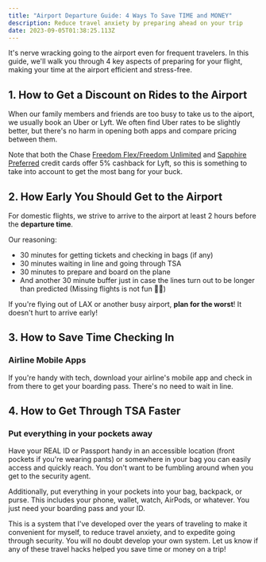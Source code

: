 ```yaml
---
title: "Airport Departure Guide: 4 Ways To Save TIME and MONEY"
description: Reduce travel anxiety by preparing ahead on your trip
date: 2023-09-05T01:38:25.113Z
---
```


It's nerve wracking going to the airport even for frequent travelers. In this guide, we'll walk you through 4 key aspects of preparing for your flight, making your time at the airport efficient and stress-free.

## 1. How to Get a Discount on Rides to the Airport

When our family members and friends are too busy to take us to the aiport, we usually book an Uber or Lyft. We often find Uber rates to be slightly better, but there's no harm in opening both apps and compare pricing between them.

Note that both the Chase [Freedom Flex/Freedom Unlimited](https://www.referyourchasecard.com/18j/6G84Q2WADR) and [Sapphire Preferred](https://www.referyourchasecard.com/6j/OCD838ZVKE) credit cards offer 5% cashback for Lyft, so this is something to take into account to get the most bang for your buck.

## 2. How Early You Should Get to the Airport

For domestic flights, we strive to arrive to the airport at least 2 hours before the **departure time**. 

Our reasoning: 
- 30 minutes for getting tickets and checking in bags (if any)
- 30 minutes waiting in line and going through TSA
- 30 minutes to prepare and board on the plane
- And another 30 minute buffer just in case the lines turn out to be longer than predicted (Missing flights is not fun 😵‍💫)

 If you're flying out of LAX or another busy airport, **plan for the worst**! It doesn't hurt to arrive early!

## 3. How to Save Time Checking In

### Airline Mobile Apps

If you're handy with tech, download your airline's mobile app and check in from there to get your boarding pass. There's no need to wait in line.

## 4. How to Get Through TSA Faster

### Put everything in your pockets away

Have your REAL ID or Passport handy in an accessible location (front pockets if you're wearing pants) or somewhere in your bag you can easily access and quickly reach. You don't want to be fumbling around when you get to the security agent. 

Additionally, put everything in your pockets into your bag, backpack, or purse. This includes your phone, wallet, watch, AirPods, or whatever. You just need your boarding pass and your ID. 

This is a system that I've developed over the years of traveling to make it convenient for myself, to reduce travel anxiety, and to expedite going through security. You will no doubt develop your own system. Let us know if any of these travel hacks helped you save time or money on a trip!
